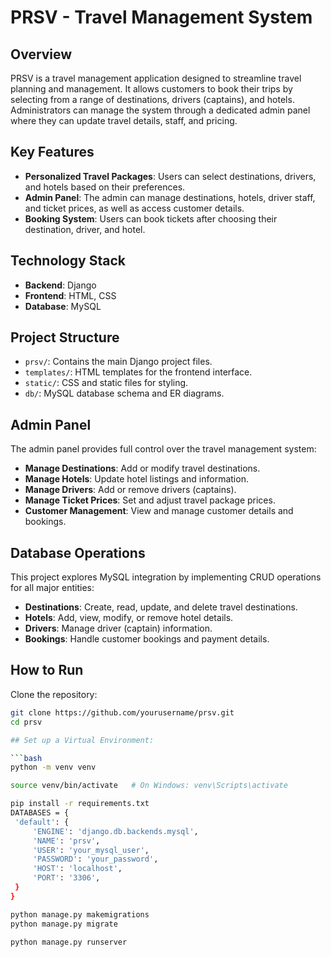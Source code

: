# PRSV - Travel Management System

## Overview

PRSV is a travel management application designed to streamline travel planning and management. It allows customers to book their trips by selecting from a range of destinations, drivers (captains), and hotels. Administrators can manage the system through a dedicated admin panel where they can update travel details, staff, and pricing.

## Key Features

- **Personalized Travel Packages**: Users can select destinations, drivers, and hotels based on their preferences.
- **Admin Panel**: The admin can manage destinations, hotels, driver staff, and ticket prices, as well as access customer details.
- **Booking System**: Users can book tickets after choosing their destination, driver, and hotel.

## Technology Stack

- **Backend**: Django
- **Frontend**: HTML, CSS
- **Database**: MySQL

## Project Structure

- `prsv/`: Contains the main Django project files.
- `templates/`: HTML templates for the frontend interface.
- `static/`: CSS and static files for styling.
- `db/`: MySQL database schema and ER diagrams.

## Admin Panel

The admin panel provides full control over the travel management system:
- **Manage Destinations**: Add or modify travel destinations.
- **Manage Hotels**: Update hotel listings and information.
- **Manage Drivers**: Add or remove drivers (captains).
- **Manage Ticket Prices**: Set and adjust travel package prices.
- **Customer Management**: View and manage customer details and bookings.

## Database Operations

This project explores MySQL integration by implementing CRUD operations for all major entities:
- **Destinations**: Create, read, update, and delete travel destinations.
- **Hotels**: Add, view, modify, or remove hotel details.
- **Drivers**: Manage driver (captain) information.
- **Bookings**: Handle customer bookings and payment details.

## How to Run

Clone the repository:
   ```bash
   git clone https://github.com/yourusername/prsv.git
   cd prsv

## Set up a Virtual Environment:

```bash
python -m venv venv

source venv/bin/activate   # On Windows: venv\Scripts\activate

pip install -r requirements.txt
DATABASES = {
    'default': {
        'ENGINE': 'django.db.backends.mysql',
        'NAME': 'prsv',
        'USER': 'your_mysql_user',
        'PASSWORD': 'your_password',
        'HOST': 'localhost',
        'PORT': '3306',
    }
}

python manage.py makemigrations
python manage.py migrate

python manage.py runserver

